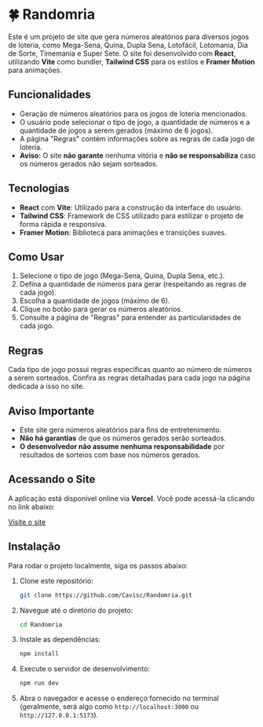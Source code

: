 # 🍀 Randomria

Este é um projeto de site que gera números aleatórios para diversos jogos de loteria, como Mega-Sena, Quina, Dupla Sena, Lotofácil, Lotomania, Dia de Sorte, Timemania e Super Sete. O site foi desenvolvido com **React**, utilizando **Vite** como bundler, **Tailwind CSS** para os estilos e **Framer Motion** para animações.

## Funcionalidades

- Geração de números aleatórios para os jogos de loteria mencionados.
- O usuário pode selecionar o tipo de jogo, a quantidade de números e a quantidade de jogos a serem gerados (máximo de 6 jogos).
- A página "Regras" contém informações sobre as regras de cada jogo de loteria.
- **Aviso:** O site **não garante** nenhuma vitória e **não se responsabiliza** caso os números gerados não sejam sorteados.

## Tecnologias

- **React** com **Vite**: Utilizado para a construção da interface do usuário.
- **Tailwind CSS**: Framework de CSS utilizado para estilizar o projeto de forma rápida e responsiva.
- **Framer Motion**: Biblioteca para animações e transições suaves.

## Como Usar

1. Selecione o tipo de jogo (Mega-Sena, Quina, Dupla Sena, etc.).
2. Defina a quantidade de números para gerar (respeitando as regras de cada jogo).
3. Escolha a quantidade de jogos (máximo de 6).
4. Clique no botão para gerar os números aleatórios.
5. Consulte a página de "Regras" para entender as particularidades de cada jogo.

## Regras

Cada tipo de jogo possui regras específicas quanto ao número de números a serem sorteados. Confira as regras detalhadas para cada jogo na página dedicada a isso no site.

## Aviso Importante

- Este site gera números aleatórios para fins de entretenimento.
- **Não há garantias** de que os números gerados serão sorteados.
- **O desenvolvedor não assume nenhuma responsabilidade** por resultados de sorteios com base nos números gerados.

## Acessando o Site

A aplicação está disponível online via **Vercel**. Você pode acessá-la clicando no link abaixo:

[Visite o site](https://randomria.vercel.app/)

## Instalação

Para rodar o projeto localmente, siga os passos abaixo:

1. Clone este repositório:

   ```bash
   git clone https://github.com/Cavisc/Randomria.git
   ```

2. Navegue até o diretório do projeto:

   ```bash
   cd Randomria
   ```

3. Instale as dependências:

   ```bash
   npm install
   ```

4. Execute o servidor de desenvolvimento:

    ```bash
    npm run dev
    ```

5. Abra o navegador e acesse o endereço fornecido no terminal (geralmente, será algo como `http://localhost:3000` ou `http://127.0.0.1:5173`).